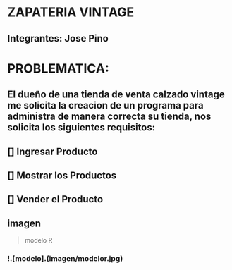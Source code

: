 # ZAPATERIA VINTAGE 

## Integrantes: Jose Pino


# PROBLEMATICA:
## El dueño de una tienda de venta calzado vintage me solicita la creacion de un programa para administra de manera correcta su tienda, nos solicita los siguientes requisitos:
## [] Ingresar Producto
## [] Mostrar los Productos  
## [] Vender el Producto


## imagen 

> modelo R
### !.[modelo].(imagen/modelor.jpg)








